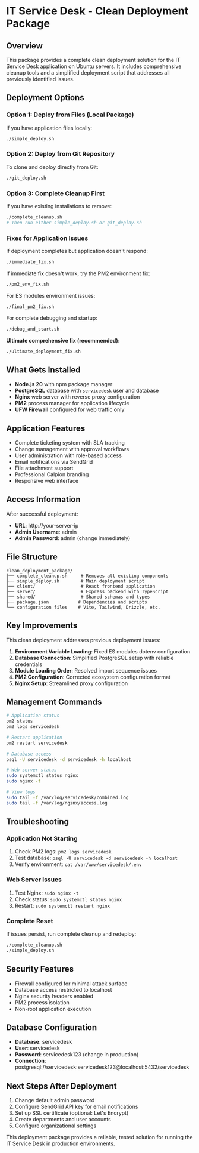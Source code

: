 # IT Service Desk - Clean Deployment Package

## Overview

This package provides a complete clean deployment solution for the IT Service Desk application on Ubuntu servers. It includes comprehensive cleanup tools and a simplified deployment script that addresses all previously identified issues.

## Deployment Options

### Option 1: Deploy from Files (Local Package)
If you have application files locally:
```bash
./simple_deploy.sh
```

### Option 2: Deploy from Git Repository
To clone and deploy directly from Git:
```bash
./git_deploy.sh
```

### Option 3: Complete Cleanup First
If you have existing installations to remove:
```bash
./complete_cleanup.sh
# Then run either simple_deploy.sh or git_deploy.sh
```

### Fixes for Application Issues

If deployment completes but application doesn't respond:
```bash
./immediate_fix.sh
```

If immediate fix doesn't work, try the PM2 environment fix:
```bash
./pm2_env_fix.sh
```

For ES modules environment issues:
```bash
./final_pm2_fix.sh
```

For complete debugging and startup:
```bash
./debug_and_start.sh
```

**Ultimate comprehensive fix (recommended):**
```bash
./ultimate_deployment_fix.sh
```

## What Gets Installed

- **Node.js 20** with npm package manager
- **PostgreSQL** database with `servicedesk` user and database
- **Nginx** web server with reverse proxy configuration
- **PM2** process manager for application lifecycle
- **UFW Firewall** configured for web traffic only

## Application Features

- Complete ticketing system with SLA tracking
- Change management with approval workflows
- User administration with role-based access
- Email notifications via SendGrid
- File attachment support
- Professional Calpion branding
- Responsive web interface

## Access Information

After successful deployment:
- **URL**: http://your-server-ip
- **Admin Username**: admin
- **Admin Password**: admin (change immediately)

## File Structure

```
clean_deployment_package/
├── complete_cleanup.sh     # Removes all existing components
├── simple_deploy.sh        # Main deployment script
├── client/                 # React frontend application
├── server/                 # Express backend with TypeScript
├── shared/                 # Shared schemas and types
├── package.json           # Dependencies and scripts
└── configuration files    # Vite, Tailwind, Drizzle, etc.
```

## Key Improvements

This clean deployment addresses previous deployment issues:

1. **Environment Variable Loading**: Fixed ES modules dotenv configuration
2. **Database Connection**: Simplified PostgreSQL setup with reliable credentials
3. **Module Loading Order**: Resolved import sequence issues
4. **PM2 Configuration**: Corrected ecosystem configuration format
5. **Nginx Setup**: Streamlined proxy configuration

## Management Commands

```bash
# Application status
pm2 status
pm2 logs servicedesk

# Restart application
pm2 restart servicedesk

# Database access
psql -U servicedesk -d servicedesk -h localhost

# Web server status
sudo systemctl status nginx
sudo nginx -t

# View logs
sudo tail -f /var/log/servicedesk/combined.log
sudo tail -f /var/log/nginx/access.log
```

## Troubleshooting

### Application Not Starting
1. Check PM2 logs: `pm2 logs servicedesk`
2. Test database: `psql -U servicedesk -d servicedesk -h localhost`
3. Verify environment: `cat /var/www/servicedesk/.env`

### Web Server Issues
1. Test Nginx: `sudo nginx -t`
2. Check status: `sudo systemctl status nginx`
3. Restart: `sudo systemctl restart nginx`

### Complete Reset
If issues persist, run complete cleanup and redeploy:
```bash
./complete_cleanup.sh
./simple_deploy.sh
```

## Security Features

- Firewall configured for minimal attack surface
- Database access restricted to localhost
- Nginx security headers enabled
- PM2 process isolation
- Non-root application execution

## Database Configuration

- **Database**: servicedesk
- **User**: servicedesk
- **Password**: servicedesk123 (change in production)
- **Connection**: postgresql://servicedesk:servicedesk123@localhost:5432/servicedesk

## Next Steps After Deployment

1. Change default admin password
2. Configure SendGrid API key for email notifications
3. Set up SSL certificate (optional: Let's Encrypt)
4. Create departments and user accounts
5. Configure organizational settings

This deployment package provides a reliable, tested solution for running the IT Service Desk in production environments.